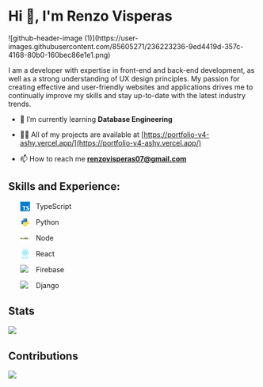 
<h1>Hi 👋, I'm Renzo Visperas</h1>
![github-header-image (1)](https://user-images.githubusercontent.com/85605271/236223236-9ed4419d-357c-4168-80b0-160bec86e1e1.png)
<p>I am a developer with expertise in front-end and back-end development, as well as a strong understanding of UX design principles. My passion for creating effective and user-friendly websites and applications drives me to continually improve my skills and stay up-to-date with the latest industry trends.</p>

- 🌱 I’m currently learning **Database Engineering**

- 👨‍💻 All of my projects are available at [https://portfolio-v4-ashy.vercel.app/](https://portfolio-v4-ashy.vercel.app/)

- 📫 How to reach me **renzovisperas07@gmail.com**

## Skills and Experience:
<ul style="display: flex; flex-direction: column; gap: 12px">
<li style="display: flex; align-items: center; gap: 12px">
<img src="https://raw.githubusercontent.com/devicons/devicon/master/icons/typescript/typescript-original.svg" alt="react" width="20" height="20"/> TypeScript
</li>
<li style="display: flex; align-items: center; gap: 12px">
<img src="https://raw.githubusercontent.com/devicons/devicon/master/icons/python/python-original.svg" alt="react" width="20" height="20"/> Python
</li>
<li style="display: flex; align-items: center; gap: 12px">
<img src="https://raw.githubusercontent.com/devicons/devicon/master/icons/nodejs/nodejs-original-wordmark.svg" alt="react" width="20" height="20"/> Node
</li>
<li style="display: flex; align-items: center; gap: 12px">
<img src="https://raw.githubusercontent.com/devicons/devicon/master/icons/react/react-original-wordmark.svg" alt="react" width="20" height="20"/> React
</li>
<li style="display: flex; align-items: center; gap: 12px">
<img src="https://www.vectorlogo.zone/logos/firebase/firebase-icon.svg" alt="react" width="20" height="20"/> Firebase
</li>
<li style="display: flex; align-items: center; gap: 12px">
<img src="https://cdn.worldvectorlogo.com/logos/django.svg" alt="react" width="20" height="20"/> Django
</li>
</ul>

## Stats

![](https://github-readme-stats.vercel.app/api?username=renras&theme=dark&hide_border=false&include_all_commits=false&count_private=true)
## Contributions

![](https://github-readme-streak-stats.herokuapp.com/?user=renras&hide_border=false&theme=dark)

